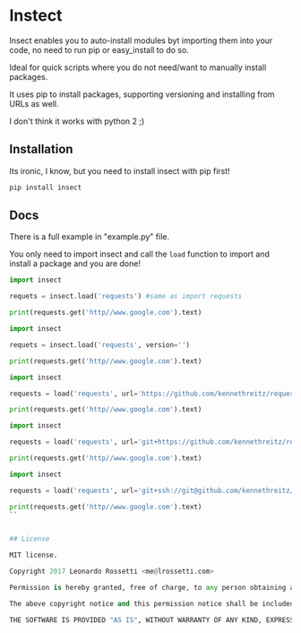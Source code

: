 # Instect

Insect enables you to auto-install modules byt importing them into your code, no need to run pip or easy_install to do so.

Ideal for quick scripts where you do not need/want to manually install packages.

It uses pip to install packages, supporting versioning and installing from URLs as well.

I don't think it works with python 2 ;)

## Installation

Its ironic, I know, but you need to install insect with pip first!


```sh
pip install insect

```

## Docs

There is a full example in "example.py" file.

You only need to import insect and call the `load` function to import and install a package and you are done!


```py
import insect

requets = insect.load('requests') #same as import requests

print(requests.get('http//www.google.com').text)
```


```py
import insect

requets = insect.load('requests', version='')

print(requests.get('http//www.google.com').text)
```


```py
import insect

requests = load('requests', url='https://github.com/kennethreitz/requests/archive/master.zip')

print(requests.get('http//www.google.com').text)
```

```py
import insect

requests = load('requests', url='git+https://github.com/kennethreitz/requests.git')

print(requests.get('http//www.google.com').text)
```


```py
import insect

requests = load('requests', url='git+ssh://git@github.com/kennethreitz/requests.git')

print(requests.get('http//www.google.com').text)
``


## License

MIT license.

Copyright 2017 Leonardo Rossetti <me@lrossetti.com>

Permission is hereby granted, free of charge, to any person obtaining a copy of this software and associated documentation files (the "Software"), to deal in the Software without restriction, including without limitation the rights to use, copy, modify, merge, publish, distribute, sublicense, and/or sell copies of the Software, and to permit persons to whom the Software is furnished to do so, subject to the following conditions:

The above copyright notice and this permission notice shall be included in all copies or substantial portions of the Software.

THE SOFTWARE IS PROVIDED "AS IS", WITHOUT WARRANTY OF ANY KIND, EXPRESS OR IMPLIED, INCLUDING BUT NOT LIMITED TO THE WARRANTIES OF MERCHANTABILITY, FITNESS FOR A PARTICULAR PURPOSE AND NONINFRINGEMENT. IN NO EVENT SHALL THE AUTHORS OR COPYRIGHT HOLDERS BE LIABLE FOR ANY CLAIM, DAMAGES OR OTHER LIABILITY, WHETHER IN AN ACTION OF CONTRACT, TORT OR OTHERWISE, ARISING FROM, OUT OF OR IN CONNECTION WITH THE SOFTWARE OR THE USE OR OTHER DEALINGS IN THE SOFTWARE.

